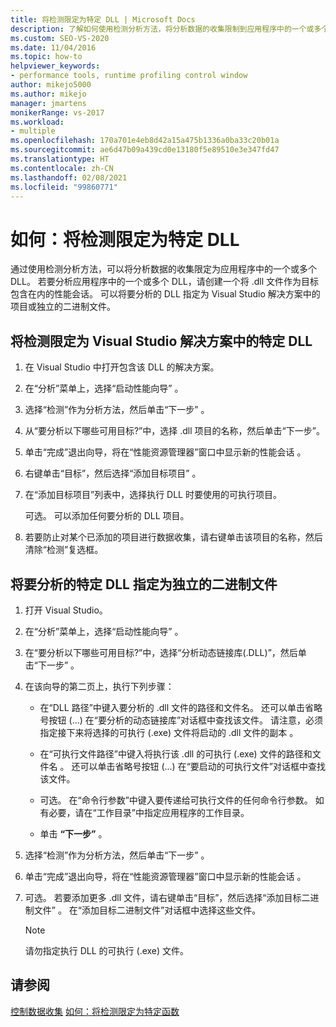 ```yaml
---
title: 将检测限定为特定 DLL | Microsoft Docs
description: 了解如何使用检测分析方法，将分析数据的收集限制到应用程序中的一个或多个 DLL。
ms.custom: SEO-VS-2020
ms.date: 11/04/2016
ms.topic: how-to
helpviewer_keywords:
- performance tools, runtime profiling control window
author: mikejo5000
ms.author: mikejo
manager: jmartens
monikerRange: vs-2017
ms.workload:
- multiple
ms.openlocfilehash: 170a701e4eb8d42a15a475b1336a0ba33c20b01a
ms.sourcegitcommit: ae6d47b09a439cd0e13180f5e89510e3e347fd47
ms.translationtype: HT
ms.contentlocale: zh-CN
ms.lasthandoff: 02/08/2021
ms.locfileid: "99860771"
---
```

# <a name="how-to-limit-instrumentation-to-specific-dlls"></a>如何：将检测限定为特定 DLL

通过使用检测分析方法，可以将分析数据的收集限定为应用程序中的一个或多个 DLL。 若要分析应用程序中的一个或多个 DLL，请创建一个将 .dll 文件作为目标包含在内的性能会话。 可以将要分析的 DLL 指定为 Visual Studio 解决方案中的项目或独立的二进制文件。

## <a name="to-limit-instrumentation-to-specific-dlls-in-a-visual-studio-solution"></a>将检测限定为 Visual Studio 解决方案中的特定 DLL

1. 在 Visual Studio 中打开包含该 DLL 的解决方案。

2. 在“分析”菜单上，选择“启动性能向导” 。

3. 选择“检测”作为分析方法，然后单击“下一步” 。

4. 从“要分析以下哪些可用目标?”中，选择 .dll 项目的名称，然后单击“下一步”。

5. 单击“完成”退出向导，将在“性能资源管理器”窗口中显示新的性能会话 。

6. 右键单击“目标”，然后选择“添加目标项目” 。

7. 在“添加目标项目”列表中，选择执行 DLL 时要使用的可执行项目。

     可选。 可以添加任何要分析的 DLL 项目。

8. 若要防止对某个已添加的项目进行数据收集，请右键单击该项目的名称，然后清除“检测”复选框。

## <a name="to-specify-specific-dlls-to-profile-as-independent-binaries"></a>将要分析的特定 DLL 指定为独立的二进制文件

1. 打开 Visual Studio。

2. 在“分析”菜单上，选择“启动性能向导” 。

3. 在“要分析以下哪些可用目标?”中，选择“分析动态链接库(.DLL)”，然后单击“下一步”  。

4. 在该向导的第二页上，执行下列步骤：

    - 在“DLL 路径”中键入要分析的 .dll 文件的路径和文件名。 还可以单击省略号按钮 (...) 在“要分析的动态链接库”对话框中查找该文件。 请注意，必须指定接下来将选择的可执行 (.exe) 文件将启动的 .dll 文件的副本 。

    - 在“可执行文件路径”中键入将执行该 .dll 的可执行 (.exe) 文件的路径和文件名 。 还可以单击省略号按钮 (...) 在“要启动的可执行文件”对话框中查找该文件。

    - 可选。 在“命令行参数”中键入要传递给可执行文件的任何命令行参数。 如有必要，请在“工作目录”中指定应用程序的工作目录。

    - 单击 **“下一步”** 。

5. 选择“检测”作为分析方法，然后单击“下一步” 。

6. 单击“完成”退出向导，将在“性能资源管理器”窗口中显示新的性能会话 。

7. 可选。 若要添加更多 .dll 文件，请右键单击“目标”，然后选择“添加目标二进制文件” 。 在“添加目标二进制文件”对话框中选择这些文件。

    > [!NOTE]
    > 请勿指定执行 DLL 的可执行 (.exe) 文件。

## <a name="see-also"></a>请参阅

[控制数据收集](../profiling/controlling-data-collection.md)
[如何：将检测限定为特定函数](../profiling/how-to-limit-instrumentation-to-specific-functions.md)
